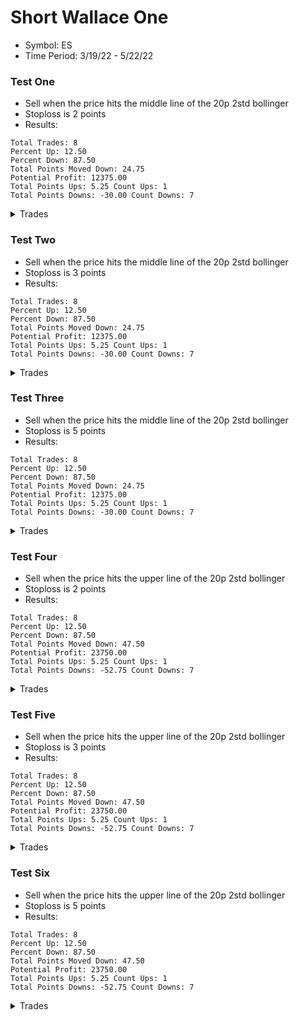 # Short Wallace One
* Symbol: ES
* Time Period: 3/19/22 - 5/22/22


### Test One
* Sell when the price hits the middle line of the 20p 2std bollinger
* Stoploss is 2 points
* Results:
```
Total Trades: 8
Percent Up: 12.50
Percent Down: 87.50
Total Points Moved Down: 24.75
Potential Profit: 12375.00
Total Points Ups: 5.25 Count Ups: 1
Total Points Downs: -30.00 Count Downs: 7
```

<details><summary>Trades</summary>

```
In: 2022-03-23 09:05:00		Out: 2022-03-23 09:07:00		Total Move Down: 4.75
In: 2022-03-23 11:52:00		Out: 2022-03-23 11:57:00		Total Move Down: 4.75
In: 2022-04-07 09:13:00		Out: 2022-04-07 09:18:00		Total Move Down: 1.75
In: 2022-04-13 10:15:00		Out: 2022-04-13 10:26:00		Total Move Down: 3.00
In: 2022-04-26 10:02:00		Out: 2022-04-26 10:04:00		Total Move Down: 3.00
In: 2022-04-26 11:18:00		Out: 2022-04-26 11:22:00		Total Move Down: -5.25
In: 2022-04-28 12:27:00		Out: 2022-04-28 12:30:00		Total Move Down: 6.50
In: 2022-05-11 11:47:00		Out: 2022-05-11 11:50:00		Total Move Down: 6.25
```

</details>

### Test Two
* Sell when the price hits the middle line of the 20p 2std bollinger
* Stoploss is 3 points
* Results:
```
Total Trades: 8
Percent Up: 12.50
Percent Down: 87.50
Total Points Moved Down: 24.75
Potential Profit: 12375.00
Total Points Ups: 5.25 Count Ups: 1
Total Points Downs: -30.00 Count Downs: 7
```

<details><summary>Trades</summary>

```
In: 2022-03-23 09:05:00		Out: 2022-03-23 09:07:00		Total Move Down: 4.75
In: 2022-03-23 11:52:00		Out: 2022-03-23 11:57:00		Total Move Down: 4.75
In: 2022-04-07 09:13:00		Out: 2022-04-07 09:18:00		Total Move Down: 1.75
In: 2022-04-13 10:15:00		Out: 2022-04-13 10:26:00		Total Move Down: 3.00
In: 2022-04-26 10:02:00		Out: 2022-04-26 10:04:00		Total Move Down: 3.00
In: 2022-04-26 11:18:00		Out: 2022-04-26 11:22:00		Total Move Down: -5.25
In: 2022-04-28 12:27:00		Out: 2022-04-28 12:30:00		Total Move Down: 6.50
In: 2022-05-11 11:47:00		Out: 2022-05-11 11:50:00		Total Move Down: 6.25
```

</details>

### Test Three
* Sell when the price hits the middle line of the 20p 2std bollinger
* Stoploss is 5 points
* Results:
```
Total Trades: 8
Percent Up: 12.50
Percent Down: 87.50
Total Points Moved Down: 24.75
Potential Profit: 12375.00
Total Points Ups: 5.25 Count Ups: 1
Total Points Downs: -30.00 Count Downs: 7
```

<details><summary>Trades</summary>

```
In: 2022-03-23 09:05:00		Out: 2022-03-23 09:07:00		Total Move Down: 4.75
In: 2022-03-23 11:52:00		Out: 2022-03-23 11:57:00		Total Move Down: 4.75
In: 2022-04-07 09:13:00		Out: 2022-04-07 09:18:00		Total Move Down: 1.75
In: 2022-04-13 10:15:00		Out: 2022-04-13 10:26:00		Total Move Down: 3.00
In: 2022-04-26 10:02:00		Out: 2022-04-26 10:04:00		Total Move Down: 3.00
In: 2022-04-26 11:18:00		Out: 2022-04-26 11:22:00		Total Move Down: -5.25
In: 2022-04-28 12:27:00		Out: 2022-04-28 12:30:00		Total Move Down: 6.50
In: 2022-05-11 11:47:00		Out: 2022-05-11 11:50:00		Total Move Down: 6.25
```

</details>

### Test Four
* Sell when the price hits the upper line of the 20p 2std bollinger
* Stoploss is 2 points
* Results:
```
Total Trades: 8
Percent Up: 12.50
Percent Down: 87.50
Total Points Moved Down: 47.50
Potential Profit: 23750.00
Total Points Ups: 5.25 Count Ups: 1
Total Points Downs: -52.75 Count Downs: 7
```

<details><summary>Trades</summary>

```
In: 2022-03-23 09:05:00		Out: 2022-03-23 09:08:00		Total Move Down: 5.25
In: 2022-03-23 11:52:00		Out: 2022-03-23 12:00:00		Total Move Down: 5.25
In: 2022-04-07 09:13:00		Out: 2022-04-07 09:29:00		Total Move Down: 3.50
In: 2022-04-13 10:15:00		Out: 2022-04-13 10:34:00		Total Move Down: 6.00
In: 2022-04-26 10:02:00		Out: 2022-04-26 11:43:00		Total Move Down: 10.75
In: 2022-04-26 11:18:00		Out: 2022-04-26 11:22:00		Total Move Down: -5.25
In: 2022-04-28 12:27:00		Out: 2022-04-28 12:34:00		Total Move Down: 10.75
In: 2022-05-11 11:47:00		Out: 2022-05-11 11:54:00		Total Move Down: 11.25
```

</details>

### Test Five
* Sell when the price hits the upper line of the 20p 2std bollinger
* Stoploss is 3 points
* Results:
```
Total Trades: 8
Percent Up: 12.50
Percent Down: 87.50
Total Points Moved Down: 47.50
Potential Profit: 23750.00
Total Points Ups: 5.25 Count Ups: 1
Total Points Downs: -52.75 Count Downs: 7
```

<details><summary>Trades</summary>

```
In: 2022-03-23 09:05:00		Out: 2022-03-23 09:08:00		Total Move Down: 5.25
In: 2022-03-23 11:52:00		Out: 2022-03-23 12:00:00		Total Move Down: 5.25
In: 2022-04-07 09:13:00		Out: 2022-04-07 09:29:00		Total Move Down: 3.50
In: 2022-04-13 10:15:00		Out: 2022-04-13 10:34:00		Total Move Down: 6.00
In: 2022-04-26 10:02:00		Out: 2022-04-26 11:43:00		Total Move Down: 10.75
In: 2022-04-26 11:18:00		Out: 2022-04-26 11:22:00		Total Move Down: -5.25
In: 2022-04-28 12:27:00		Out: 2022-04-28 12:34:00		Total Move Down: 10.75
In: 2022-05-11 11:47:00		Out: 2022-05-11 11:54:00		Total Move Down: 11.25
```

</details>

### Test Six
* Sell when the price hits the upper line of the 20p 2std bollinger
* Stoploss is 5 points
* Results:
```
Total Trades: 8
Percent Up: 12.50
Percent Down: 87.50
Total Points Moved Down: 47.50
Potential Profit: 23750.00
Total Points Ups: 5.25 Count Ups: 1
Total Points Downs: -52.75 Count Downs: 7
```

<details><summary>Trades</summary>

```
In: 2022-03-23 09:05:00		Out: 2022-03-23 09:08:00		Total Move Down: 5.25
In: 2022-03-23 11:52:00		Out: 2022-03-23 12:00:00		Total Move Down: 5.25
In: 2022-04-07 09:13:00		Out: 2022-04-07 09:29:00		Total Move Down: 3.50
In: 2022-04-13 10:15:00		Out: 2022-04-13 10:34:00		Total Move Down: 6.00
In: 2022-04-26 10:02:00		Out: 2022-04-26 11:43:00		Total Move Down: 10.75
In: 2022-04-26 11:18:00		Out: 2022-04-26 11:22:00		Total Move Down: -5.25
In: 2022-04-28 12:27:00		Out: 2022-04-28 12:34:00		Total Move Down: 10.75
In: 2022-05-11 11:47:00		Out: 2022-05-11 11:54:00		Total Move Down: 11.25
```

</details>
